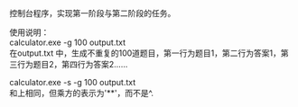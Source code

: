 控制台程序，实现第一阶段与第二阶段的任务。
    
使用说明：  
calculator.exe -g 100 output.txt  
在output.txt 中，生成不重复的100道题目，第一行为题目1，第二行为答案1，第三行为题目2，第四行为答案2……  

calculator.exe -s -g 100 output.txt  
和上相同，但乘方的表示为'**'，而不是^.
